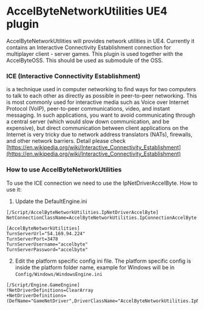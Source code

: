 # AccelByteNetworkUtilities UE4 plugin #

AccelByteNetworkUtilities will provides network utilities in UE4. Currently it contains an Interactive Connectivity Establishment connection for multiplayer client - server games. This plugin is used together with the AccelByteOSS. This should be used as submodule of the OSS.

### ICE (Interactive Connectivity Establishment) ###

is a technique used in computer networking to find ways for two computers to talk to each other as directly as possible in peer-to-peer networking. This is most commonly used for interactive media such as Voice over Internet Protocol (VoIP), peer-to-peer communications, video, and instant messaging. In such applications, you want to avoid communicating through a central server (which would slow down communication, and be expensive), but direct communication between client applications on the Internet is very tricky due to network address translators (NATs), firewalls, and other network barriers.
Detail please check [https://en.wikipedia.org/wiki/Interactive_Connectivity_Establishment](https://en.wikipedia.org/wiki/Interactive_Connectivity_Establishment)

### How to use AccelByteNetworkUtilities ###

To use the ICE connection we need to use the IpNetDriverAccelByte. How to use it:
1. Update the DefaultEngine.ini
```
[/Script/AccelByteNetworkUtilities.IpNetDriverAccelByte]
NetConnectionClassName=AccelByteNetworkUtilities.IpConnectionAccelByte

[AccelByteNetworkUtilities]
TurnServerUrl="54.169.94.224"
TurnServerPort=3478
TurnServerUsername="accelbyte"
TurnServerPassword="accelbyte"
```

2. Edit the platform specific config ini file. The platform specific config is inside the platform folder name, example for Windows will be in ```Config/Windows/WindowsEngine.ini```
```
[/Script/Engine.GameEngine]
!NetDriverDefinitions=ClearArray
+NetDriverDefinitions=(DefName="GameNetDriver",DriverClassName="AccelByteNetworkUtilities.IpNetDriverAccelByte",DriverClassNameFallback="OnlineSubsystemUtils.IpNetDriver")
```
